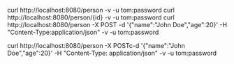 curl http://localhost:8080/person -v -u tom:password
curl http://localhost:8080/person/{id} -v -u tom:password
curl http://localhost:8080/person -X POST -d '{"name":"John Doe","age":20}' -H "Content-Type:application/json" -v -u tom:password


curl http://localhost:8080/person -X POSTc-d '{"name":"John Doe","age":20}'                                   -H "Content-Type: application/json" -v -u tom:password